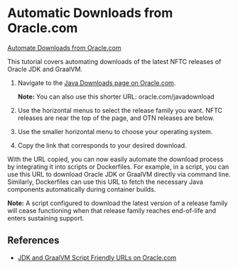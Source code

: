 # Automatic Downloads from Oracle.com

[Automate Downloads from Oracle.com](videohub:1_jzqalln0)

This tutorial covers automating downloads of the latest NFTC releases of Oracle JDK and GraalVM. 

1. Navigate to the [Java Downloads page on Oracle.com](https://www.oracle.com/java/technologies/downloads/).

    **Note:** You can also use this shorter URL: oracle.com/javadownload

2. Use the horizontal menus to select the release family you want. NFTC releases are near the top of the page, and OTN releases are below.

3. Use the smaller horizontal menu to choose your operating system.

4. Copy the link that corresponds to your desired download.

With the URL copied, you can now easily automate the download process by integrating it into scripts or Dockerfiles. 
For example, in a script, you can use this URL to download Oracle JDK or GraalVM directly via command line. 
Similarly, Dockerfiles can use this URL to fetch the necessary Java components automatically during container builds.

**Note:** A script configured to download the latest version of a release family will cease functioning when that release family reaches end-of-life and enters sustaining support.

## References
- [JDK and GraalVM Script Friendly URLs on Oracle.com](https://www.oracle.com/java/technologies/jdk-script-friendly-urls/)